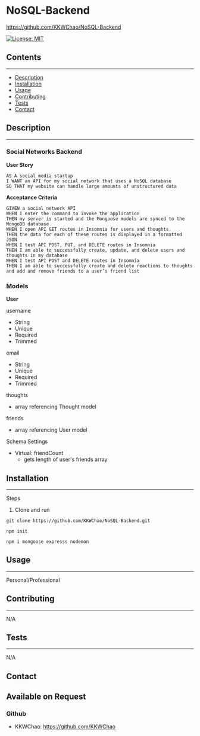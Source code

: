 # NoSQL-Backend

https://github.com/KKWChao/NoSQL-Backend


[![License: MIT](https://img.shields.io/badge/License-MIT-yellow.svg)](https://opensource.org/licenses/MIT)

## Contents

---

- [Description](#description)
- [Installation](#installation)
- [Usage](#usage)
- [Contributing](#contributing)
- [Tests](#tests)
- [Contact](#contact)

## Description

---
<h3>Social Networks Backend</h3>

<strong>User Story</strong>

```
AS A social media startup
I WANT an API for my social network that uses a NoSQL database
SO THAT my website can handle large amounts of unstructured data
```

<strong>Acceptance Criteria</strong>

```
GIVEN a social network API
WHEN I enter the command to invoke the application
THEN my server is started and the Mongoose models are synced to the MongoDB database
WHEN I open API GET routes in Insomnia for users and thoughts
THEN the data for each of these routes is displayed in a formatted JSON
WHEN I test API POST, PUT, and DELETE routes in Insomnia
THEN I am able to successfully create, update, and delete users and thoughts in my database
WHEN I test API POST and DELETE routes in Insomnia
THEN I am able to successfully create and delete reactions to thoughts and add and remove friends to a user’s friend list
```


<h3>Models</h3>

<strong>User</strong>

username
- String
- Unique
- Required
- Trimmed

email
- String
- Unique
- Required
- Trimmed

thoughts
- array referencing Thought model

friends
- array referencing User model

Schema Settings
- Virtual: friendCount
  - gets length of user's friends array



## Installation

---

Steps

1. Clone and run
```
git clone https://github.com/KKWChao/NoSQL-Backend.git

npm init

npm i mongoose expresss nodemon 
```

## Usage

---

Personal/Professional

## Contributing

---

N/A

## Tests

---

N/A

## Contact
Available on Request
---

### Github<br>
- KKWChao: https://github.com/KKWChao
